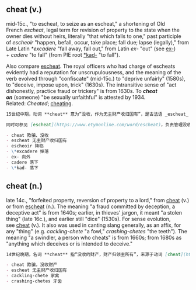 ## cheat (v.)

mid-15c., "to escheat, to seize as an escheat," a shortening of Old French _escheat_, legal term for revision of property to the state when the owner dies without heirs, literally "that which falls to one," past participle of _escheoir_ "happen, befall, occur, take place; fall due; lapse (legally)," from Late Latin _*excadere_ "fall away, fall out," from Latin _ex-_ "out" (see [ex-](https://www.etymonline.com/word/ex- "Etymology, meaning and definition of ex-")) + _cadere_ "to fall" (from PIE root [*kad-](https://www.etymonline.com/word/*kad- "Etymology, meaning and definition of *kad-") "to fall").

Also compare [escheat](https://www.etymonline.com/word/escheat "Etymology, meaning and definition of escheat"). The royal officers who had charge of escheats evidently had a reputation for unscrupulousness, and the meaning of the verb evolved through "confiscate" (mid-15c.) to "deprive unfairly" (1580s), to "deceive, impose upon, trick" (1630s). The intransitive sense of "act dishonestly, practice fraud or trickery" is from 1630s. To **_cheat on_** (someone) "be sexually unfaithful" is attested by 1934. Related: _Cheated_; [cheating](https://www.etymonline.com/word/cheating "Etymology, meaning and definition of cheating").

```md
15世纪中期，动词 **cheat** 意为“没收，作为无主财产收归国有”，是古法语 _escheat_ 的缩写，该词是指当房主去世无继承人时财产归国家所有的法律术语，字面意思是“落入某人的东西”，是 _escheoir_ 的过去分词，意为“发生，降临，出现；到期；法律上的失效”，来自晚期拉丁语拉丁词根 _\*excadere_ “掉落，消失”，由拉丁语 _ex-_ “向外” 与 _cadere_ “落下” 组成，_cadere_ 源自印欧语根 [\*kad-]“落下”。

同时可参见 [escheat](https://www.etymonline.com/word/escheat)，负责管理没收财产的皇家官员显然声誉不佳，动词含义由“没收”（15世纪中期）演变为“不公平剥夺”（16世纪80年代），再到“欺骗，坑害，骗取”（1630年代）。不及物动词意义“行为不诚实，实施欺诈或诡计”始于1630年代。表示“对某人不忠”的短语 **cheat on** 见于1934年。相关词有 _cheated_（被欺骗的）和 [cheating](https://www.etymonline.com/word/cheating)（欺骗行为）。

- cheat 欺骗、没收  
- escheat 无主财产收归国有  
- escheoir 降临  
- \*excadere 掉落  
- ex- 向外  
- cadere 落下  
- \*kad- 落下
```

## cheat (n.)

late 14c., "forfeited property, reversion of property to a lord," from [cheat](https://www.etymonline.com/word/cheat#etymonline_v_11207 "Etymology, meaning and definition of cheat") (v.) or from [escheat](https://www.etymonline.com/word/escheat#etymonline_v_11607 "Etymology, meaning and definition of escheat") (n.). The meaning "a fraud committed by deception, a deceptive act" is from 1640s; earlier, in thieves' jargon, it meant "a stolen thing" (late 16c.), and earlier still "dice" (1530s). For sense evolution, see [cheat](https://www.etymonline.com/word/cheat#etymonline_v_11207 "Etymology, meaning and definition of cheat") (v.). It also was used in canting slang generally, as an affix, for any "thing" (e.g. _cackling-chete_ "a fowl," _crashing-chetes_ "the teeth"). The meaning "a swindler, a person who cheats" is from 1660s; from 1680s as "anything which deceives or is intended to deceive."

```md
14世纪晚期，名词 **cheat** 指“没收的财产，财产归领主所有”，来源于动词 [cheat](https://www.etymonline.com/word/cheat#etymonline_v_11207) 或名词 [escheat](https://www.etymonline.com/word/escheat#etymonline_v_11607)。表示“通过欺骗实施的欺诈行为，欺骗性的行为”的含义始于1640年代；在此之前，在盗贼行话中指“被盗之物”（16世纪晚期），更早则指“骰子”（1530年代）。关于意义的发展演变，请参见动词 [cheat](https://www.etymonline.com/word/cheat#etymonline_v_11207)。该词在黑话俚语中通常作为后缀使用，泛指任何“东西”（例如 _cackling-chete_ 指“一种家禽”，_crashing-chetes_ 指“牙齿”）。表示“骗子，欺骗他人的人”始于1660年代；自1680年代起指“任何欺骗或意图欺骗的事物”。

- cheat 欺骗，没收财产  
- escheat 无主财产收归国有  
- cackling-chete 家禽  
- crashing-chetes 牙齿
```